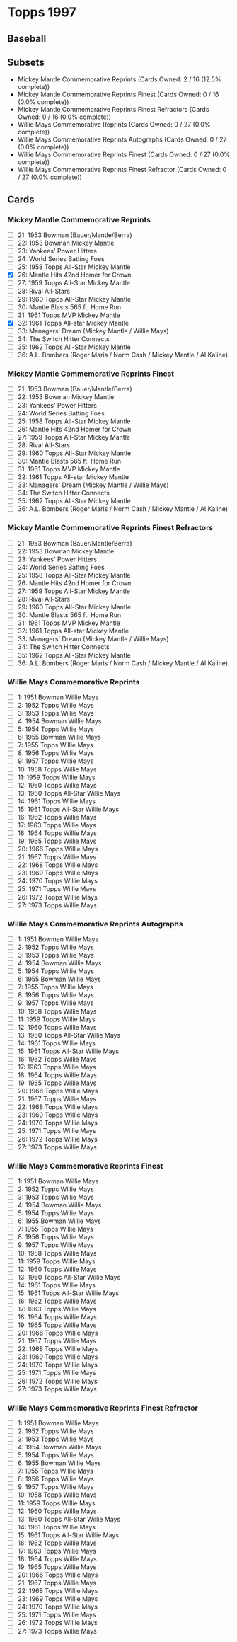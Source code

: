 # Topps 1997 
## Baseball

## Subsets

- Mickey Mantle Commemorative Reprints  (Cards Owned: 2 / 16 (12.5% complete))
- Mickey Mantle Commemorative Reprints Finest  (Cards Owned: 0 / 16 (0.0% complete))
- Mickey Mantle Commemorative Reprints Finest Refractors  (Cards Owned: 0 / 16 (0.0% complete))
- Willie Mays Commemorative Reprints  (Cards Owned: 0 / 27 (0.0% complete))
- Willie Mays Commemorative Reprints Autographs  (Cards Owned: 0 / 27 (0.0% complete))
- Willie Mays Commemorative Reprints Finest  (Cards Owned: 0 / 27 (0.0% complete))
- Willie Mays Commemorative Reprints Finest Refractor  (Cards Owned: 0 / 27 (0.0% complete))

## Cards

### Mickey Mantle Commemorative Reprints
- [ ] 21: 1953 Bowman (Bauer/Mantle/Berra)<br>
- [ ] 22: 1953 Bowman Mickey Mantle<br>
- [ ] 23: Yankees' Power Hitters<br>
- [ ] 24: World Series Batting Foes<br>
- [ ] 25: 1958 Topps All-Star Mickey Mantle<br>
- [x] 26: Mantle Hits 42nd Homer for Crown<br>
- [ ] 27: 1959 Topps All-Star Mickey Mantle<br>
- [ ] 28: Rival All-Stars<br>
- [ ] 29: 1960 Topps All-Star Mickey Mantle<br>
- [ ] 30: Mantle Blasts 565 ft. Home Run<br>
- [ ] 31: 1961 Topps MVP Mickey Mantle<br>
- [x] 32: 1961 Topps All-star Mickey Mantle<br>
- [ ] 33: Managers' Dream (Mickey Mantle / Willie Mays)<br>
- [ ] 34: The Switch Hitter Connects<br>
- [ ] 35: 1962 Topps All-Star Mickey Mantle<br>
- [ ] 36: A.L. Bombers (Roger Maris / Norm Cash / Mickey Mantle / Al Kaline)<br>
### Mickey Mantle Commemorative Reprints Finest
- [ ] 21: 1953 Bowman (Bauer/Mantle/Berra)<br>
- [ ] 22: 1953 Bowman Mickey Mantle<br>
- [ ] 23: Yankees' Power Hitters<br>
- [ ] 24: World Series Batting Foes<br>
- [ ] 25: 1958 Topps All-Star Mickey Mantle<br>
- [ ] 26: Mantle Hits 42nd Homer for Crown<br>
- [ ] 27: 1959 Topps All-Star Mickey Mantle<br>
- [ ] 28: Rival All-Stars<br>
- [ ] 29: 1960 Topps All-Star Mickey Mantle<br>
- [ ] 30: Mantle Blasts 565 ft. Home Run<br>
- [ ] 31: 1961 Topps MVP Mickey Mantle<br>
- [ ] 32: 1961 Topps All-star Mickey Mantle<br>
- [ ] 33: Managers' Dream (Mickey Mantle / Willie Mays)<br>
- [ ] 34: The Switch Hitter Connects<br>
- [ ] 35: 1962 Topps All-Star Mickey Mantle<br>
- [ ] 36: A.L. Bombers (Roger Maris / Norm Cash / Mickey Mantle / Al Kaline)<br>
### Mickey Mantle Commemorative Reprints Finest Refractors
- [ ] 21: 1953 Bowman (Bauer/Mantle/Berra)<br>
- [ ] 22: 1953 Bowman Mickey Mantle<br>
- [ ] 23: Yankees' Power Hitters<br>
- [ ] 24: World Series Batting Foes<br>
- [ ] 25: 1958 Topps All-Star Mickey Mantle<br>
- [ ] 26: Mantle Hits 42nd Homer for Crown<br>
- [ ] 27: 1959 Topps All-Star Mickey Mantle<br>
- [ ] 28: Rival All-Stars<br>
- [ ] 29: 1960 Topps All-Star Mickey Mantle<br>
- [ ] 30: Mantle Blasts 565 ft. Home Run<br>
- [ ] 31: 1961 Topps MVP Mickey Mantle<br>
- [ ] 32: 1961 Topps All-star Mickey Mantle<br>
- [ ] 33: Managers' Dream (Mickey Mantle / Willie Mays)<br>
- [ ] 34: The Switch Hitter Connects<br>
- [ ] 35: 1962 Topps All-Star Mickey Mantle<br>
- [ ] 36: A.L. Bombers (Roger Maris / Norm Cash / Mickey Mantle / Al Kaline)<br>
### Willie Mays Commemorative Reprints
- [ ] 1: 1951 Bowman Willie Mays<br>
- [ ] 2: 1952 Topps Willie Mays<br>
- [ ] 3: 1953 Topps Willie Mays<br>
- [ ] 4: 1954 Bowman Willie Mays<br>
- [ ] 5: 1954 Topps Willie Mays<br>
- [ ] 6: 1955 Bowman Willie Mays<br>
- [ ] 7: 1955 Topps Willie Mays<br>
- [ ] 8: 1956 Topps Willie Mays<br>
- [ ] 9: 1957 Topps Willie Mays<br>
- [ ] 10: 1958 Topps Willie Mays<br>
- [ ] 11: 1959 Topps Willie Mays<br>
- [ ] 12: 1960 Topps Willie Mays<br>
- [ ] 13: 1960 Topps All-Star Willie Mays<br>
- [ ] 14: 1961 Topps Willie Mays<br>
- [ ] 15: 1961 Topps All-Star Willie Mays<br>
- [ ] 16: 1962 Topps Willie Mays<br>
- [ ] 17: 1963 Topps Willie Mays<br>
- [ ] 18: 1964 Topps Willie Mays<br>
- [ ] 19: 1965 Topps Willie Mays<br>
- [ ] 20: 1966 Topps Willie Mays<br>
- [ ] 21: 1967 Topps Willie Mays<br>
- [ ] 22: 1968 Topps Willie Mays<br>
- [ ] 23: 1969 Topps Willie Mays<br>
- [ ] 24: 1970 Topps Willie Mays<br>
- [ ] 25: 1971 Topps Willie Mays<br>
- [ ] 26: 1972 Topps Willie Mays<br>
- [ ] 27: 1973 Topps Willie Mays<br>
### Willie Mays Commemorative Reprints Autographs
- [ ] 1: 1951 Bowman Willie Mays<br>
- [ ] 2: 1952 Topps Willie Mays<br>
- [ ] 3: 1953 Topps Willie Mays<br>
- [ ] 4: 1954 Bowman Willie Mays<br>
- [ ] 5: 1954 Topps Willie Mays<br>
- [ ] 6: 1955 Bowman Willie Mays<br>
- [ ] 7: 1955 Topps Willie Mays<br>
- [ ] 8: 1956 Topps Willie Mays<br>
- [ ] 9: 1957 Topps Willie Mays<br>
- [ ] 10: 1958 Topps Willie Mays<br>
- [ ] 11: 1959 Topps Willie Mays<br>
- [ ] 12: 1960 Topps Willie Mays<br>
- [ ] 13: 1960 Topps All-Star Willie Mays<br>
- [ ] 14: 1961 Topps Willie Mays<br>
- [ ] 15: 1961 Topps All-Star Willie Mays<br>
- [ ] 16: 1962 Topps Willie Mays<br>
- [ ] 17: 1963 Topps Willie Mays<br>
- [ ] 18: 1964 Topps Willie Mays<br>
- [ ] 19: 1965 Topps Willie Mays<br>
- [ ] 20: 1966 Topps Willie Mays<br>
- [ ] 21: 1967 Topps Willie Mays<br>
- [ ] 22: 1968 Topps Willie Mays<br>
- [ ] 23: 1969 Topps Willie Mays<br>
- [ ] 24: 1970 Topps Willie Mays<br>
- [ ] 25: 1971 Topps Willie Mays<br>
- [ ] 26: 1972 Topps Willie Mays<br>
- [ ] 27: 1973 Topps Willie Mays<br>
### Willie Mays Commemorative Reprints Finest
- [ ] 1: 1951 Bowman Willie Mays<br>
- [ ] 2: 1952 Topps Willie Mays<br>
- [ ] 3: 1953 Topps Willie Mays<br>
- [ ] 4: 1954 Bowman Willie Mays<br>
- [ ] 5: 1954 Topps Willie Mays<br>
- [ ] 6: 1955 Bowman Willie Mays<br>
- [ ] 7: 1955 Topps Willie Mays<br>
- [ ] 8: 1956 Topps Willie Mays<br>
- [ ] 9: 1957 Topps Willie Mays<br>
- [ ] 10: 1958 Topps Willie Mays<br>
- [ ] 11: 1959 Topps Willie Mays<br>
- [ ] 12: 1960 Topps Willie Mays<br>
- [ ] 13: 1960 Topps All-Star Willie Mays<br>
- [ ] 14: 1961 Topps Willie Mays<br>
- [ ] 15: 1961 Topps All-Star Willie Mays<br>
- [ ] 16: 1962 Topps Willie Mays<br>
- [ ] 17: 1963 Topps Willie Mays<br>
- [ ] 18: 1964 Topps Willie Mays<br>
- [ ] 19: 1965 Topps Willie Mays<br>
- [ ] 20: 1966 Topps Willie Mays<br>
- [ ] 21: 1967 Topps Willie Mays<br>
- [ ] 22: 1968 Topps Willie Mays<br>
- [ ] 23: 1969 Topps Willie Mays<br>
- [ ] 24: 1970 Topps Willie Mays<br>
- [ ] 25: 1971 Topps Willie Mays<br>
- [ ] 26: 1972 Topps Willie Mays<br>
- [ ] 27: 1973 Topps Willie Mays<br>
### Willie Mays Commemorative Reprints Finest Refractor
- [ ] 1: 1951 Bowman Willie Mays<br>
- [ ] 2: 1952 Topps Willie Mays<br>
- [ ] 3: 1953 Topps Willie Mays<br>
- [ ] 4: 1954 Bowman Willie Mays<br>
- [ ] 5: 1954 Topps Willie Mays<br>
- [ ] 6: 1955 Bowman Willie Mays<br>
- [ ] 7: 1955 Topps Willie Mays<br>
- [ ] 8: 1956 Topps Willie Mays<br>
- [ ] 9: 1957 Topps Willie Mays<br>
- [ ] 10: 1958 Topps Willie Mays<br>
- [ ] 11: 1959 Topps Willie Mays<br>
- [ ] 12: 1960 Topps Willie Mays<br>
- [ ] 13: 1960 Topps All-Star Willie Mays<br>
- [ ] 14: 1961 Topps Willie Mays<br>
- [ ] 15: 1961 Topps All-Star Willie Mays<br>
- [ ] 16: 1962 Topps Willie Mays<br>
- [ ] 17: 1963 Topps Willie Mays<br>
- [ ] 18: 1964 Topps Willie Mays<br>
- [ ] 19: 1965 Topps Willie Mays<br>
- [ ] 20: 1966 Topps Willie Mays<br>
- [ ] 21: 1967 Topps Willie Mays<br>
- [ ] 22: 1968 Topps Willie Mays<br>
- [ ] 23: 1969 Topps Willie Mays<br>
- [ ] 24: 1970 Topps Willie Mays<br>
- [ ] 25: 1971 Topps Willie Mays<br>
- [ ] 26: 1972 Topps Willie Mays<br>
- [ ] 27: 1973 Topps Willie Mays<br>
